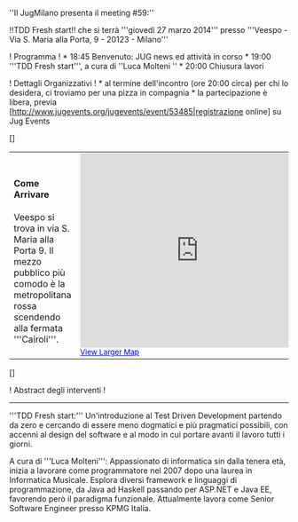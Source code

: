 ''Il JugMilano presenta il meeting #59:''

!!TDD Fresh start!!
che si terrà '''giovedì 27 marzo 2014''' presso '''Veespo - Via S. Maria alla Porta, 9 - 20123 - Milano'''

! Programma !
	*  18:45 Benvenuto: JUG news ed attività in corso
	*  19:00 '''TDD Fresh start''', a cura di ''Luca Molteni ''
	*  20:00 Chiusura lavori


! Dettagli Organizzativi !
	* al termine dell'incontro (ore 20:00 circa) per chi lo desidera, ci troviamo per una pizza in compagnia
	* la partecipazione è libera, previa [http://www.jugevents.org/jugevents/event/53485|registrazione online] su Jug Events

[<html>]
<table>
<tr>
<td width="30%">
<h4>Come Arrivare</h4>
Veespo si trova in via S. Maria alla Porta 9. Il mezzo pubblico più comodo è la metropolitana rossa scendendo alla fermata '''Cairoli'''.
</td>
<td>

<iframe width="425" height="350" frameborder="0" scrolling="no" marginheight="0" marginwidth="0" src="http://maps.google.it/maps?f=q&source=embed&hl=en&geocode=&q=via+santa+maria+alla+porta,+9+milano&aq=&sll=45.45801,9.177492&sspn=0.005095,0.008079&vpsrc=6&t=h&ie=UTF8&hq=&hnear=Via+Santa+Maria+alla+Porta,+9,+20123+Milano,+Lombardia&ll=45.468468,9.182768&spn=0.010896,0.022359&z=14&iwloc=A&output=embed"></iframe><br /><small><a href="http://maps.google.it/maps?f=q&source=embed&hl=en&geocode=&q=via+santa+maria+alla+porta,+9+milano&aq=&sll=45.45801,9.177492&sspn=0.005095,0.008079&vpsrc=6&t=h&ie=UTF8&hq=&hnear=Via+Santa+Maria+alla+Porta,+9,+20123+Milano,+Lombardia&ll=45.468468,9.182768&spn=0.010896,0.022359&z=14&iwloc=A" style="color:#0000FF;text-align:left">View Larger Map</a></small>
</td>
</tr>
</table>
[</html>]


! Abstract degli interventi !

----

'''TDD Fresh start:'''
Un'introduzione al Test Driven Development partendo da zero e cercando di essere meno dogmatici e più pragmatici possibili, con accenni al design del software e al modo in cui portare avanti il lavoro tutti i giorni.



A cura di '''Luca Molteni''':
Appassionato di informatica sin dalla tenera età, inizia a lavorare come programmatore nel 2007 dopo una laurea in Informatica Musicale. 
Esplora diversi framework e linguaggi di programmazione, da Java ad Haskell passando per ASP.NET e Java EE, favorendo però il paradigma funzionale.
Attualmente lavora come Senior Software Engineer presso KPMG Italia.
